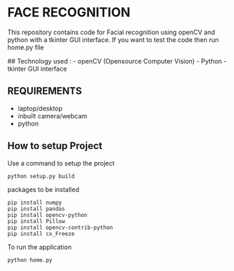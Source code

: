 # FACE RECOGNITION
<p>This repository contains code for Facial recognition using openCV and python with a tkinter GUI interface. If you want to test the code then run home.py file</p>
## Technology used : 
- openCV (Opensource Computer Vision)
- Python
- tkinter GUI interface

## REQUIREMENTS
- laptop/desktop
- inbuilt camera/webcam
- python 

## How to setup Project

Use a command to setup the project
```
python setup.py build
```
packages to be installed
```
pip install numpy
pip install pandas
pip install opencv-python
pip install Pillow
pip install opencv-contrib-python
pip install cx_Freeze
```
To run the application
```
python home.py
```

